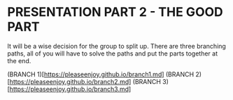 # PRESENTATION PART 2 - THE GOOD PART
It will be a wise decision for the group to split up. There are three branching paths, all of you will have to solve the paths and put the parts together at the end.

(BRANCH 1)[https://pleaseenjoy.github.io/branch1.md]
(BRANCH 2)[https://pleaseenjoy.github.io/branch2.md]
(BRANCH 3)[https://pleaseenjoy.github.io/branch3.md]
